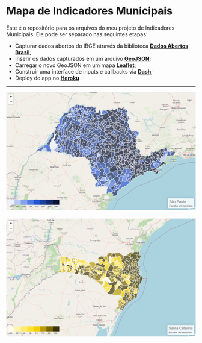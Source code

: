 # **Mapa de Indicadores Municipais**

Este é o repositório para os arquivos do meu projeto de Indicadores Municipais. Ele pode ser separado nas seguintes etapas:

- Capturar dados abertos do IBGE através da biblioteca **[Dados Abertos Brasil](https://www.gustavofurtado.com/dab.html)**;
- Inserir os dados capturados em um arquivo **[GeoJSON](https://github.com/tbrugz/geodata-br)**;
- Carregar o novo GeoJSON em um mapa **[Leaflet](https://github.com/thedirtyfew/dash-leaflet)**;
- Construir uma interface de inputs e callbacks via **[Dash](https://github.com/plotly/dash)**;
- Deploy do app no **[Heroku](https://mapa-indicadores-municipais.herokuapp.com/)**

---

<div align="center" style="margin-bottom: 20px">
  <img src="https://raw.githubusercontent.com/GusFurtado/IndicadoresMunicipais/master/assets/screenshot_sp.png"><br>
</div>

<div align="center">
  <img src="https://raw.githubusercontent.com/GusFurtado/IndicadoresMunicipais/master/assets/screenshot_sc.png"><br>
</div>